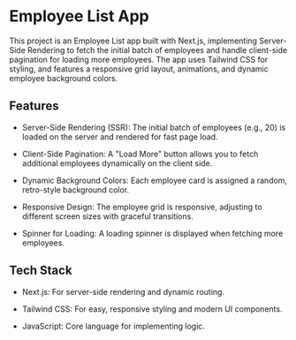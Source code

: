 # Employee List App

This project is an Employee List app built with Next.js, implementing Server-Side Rendering to fetch the initial batch of employees and handle client-side pagination for loading more employees. The app uses Tailwind CSS for styling, and features a responsive grid layout, animations, and dynamic employee background colors.

## Features
- Server-Side Rendering (SSR): The initial batch of employees (e.g., 20) is loaded on the server and rendered for fast page load.

- Client-Side Pagination: A "Load More" button allows you to fetch additional employees dynamically on the client side.

- Dynamic Background Colors: Each employee card is assigned a random, retro-style background color.

- Responsive Design: The employee grid is responsive, adjusting to different screen sizes with graceful transitions.

- Spinner for Loading: A loading spinner is displayed when fetching more employees.

## Tech Stack
- Next.js: For server-side rendering and dynamic routing.

- Tailwind CSS: For easy, responsive styling and modern UI components.

- JavaScript: Core language for implementing logic.